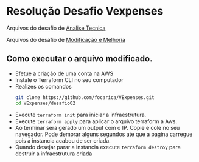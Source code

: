 # Resolução Desafio Vexpenses

Arquivos do desafio de [Analise Tecnica](https://github.com/focarica/VExpenses/tree/main/desafio%2001)

Arquivos do desafio de [Modificação e Melhoria](https://github.com/focarica/VExpenses/tree/main/desafio%2002)

## Como executar o arquivo modificado.

- Efetue a criação de uma conta na AWS
- Instale o Terraform CLI no seu computador
- Realizes os comandos
  ```bash
  git clone https://github.com/focarica/VExpenses.git
  cd VExpenses/desafio02
  ```
- Execute `terraform init` para iniciar a infraestrutura.
- Execute `terraform apply` para aplicar o arquivo terraform a Aws.
- Ao terminar sera gerado um output com o IP. Copie e cole no seu navegador. Pode demorar alguns segundos ate que a pagina carregue pois a instancia acabou de ser criada.
- Quando desejar parar a instancia execute `terraform destroy` para destruir a infraestrutura criada
